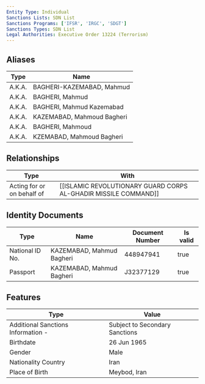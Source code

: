 ```yaml
---
Entity Type: Individual
Sanctions Lists: SDN List
Sanctions Programs: ['IFSR', 'IRGC', 'SDGT']
Sanctions Types: SDN List
Legal Authorities: Executive Order 13224 (Terrorism)
---
```


## Aliases
| Type  | Name      | 
|-------|-----------|
| A.K.A. | BAGHERI-KAZEMABAD, Mahmud |
| A.K.A. | BAGHERI, Mahmud |
| A.K.A. | BAGHERI, Mahmud Kazemabad |
| A.K.A. | KAZEMABAD, Mahmoud Bagheri |
| A.K.A. | BAGHERI, Mahmoud |
| A.K.A. | KZEMABAD, Mahmoud Bagheri |

## Relationships
| Type  | With      | 
|-------|-----------|
| Acting for or on behalf of | [[ISLAMIC REVOLUTIONARY GUARD CORPS AL-GHADIR MISSILE COMMAND]] |

## Identity Documents
| Type  | Name      | Document Number | Is valid |
|-------|-----------|-----------------|----------|
| National ID No. | KAZEMABAD, Mahmud Bagheri | 448947941 | true |
| Passport | KAZEMABAD, Mahmud Bagheri | J32377129 | true |

## Features
| Type  | Value      |
|-------|------------|
| Additional Sanctions Information - | Subject to Secondary Sanctions |
| Birthdate | 26 Jun 1965 |
| Gender | Male |
| Nationality Country | Iran |
| Place of Birth | Meybod, Iran |
